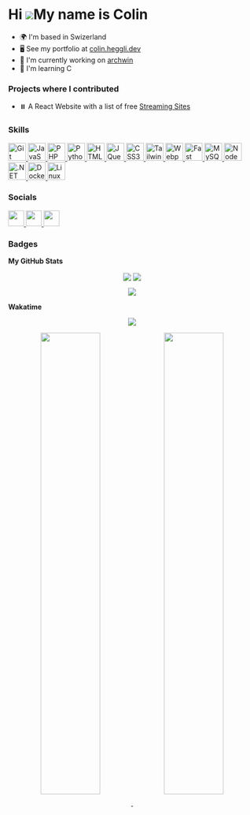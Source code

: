 Hi ![](https://user-images.githubusercontent.com/18350557/176309783-0785949b-9127-417c-8b55-ab5a4333674e.gif)My name is Colin
====================================================================================================================================

* 🌍  I'm based in Swizerland
* 🖥️  See my portfolio at [colin.heggli.dev](http://colin.heggli.dev)
* 🚀  I'm currently working on [archwin](http://github.com/M4rshe1/archwin)
* 🧠  I'm learning C

### Projects where I contributed
* ⏸️ A React Website with a list of free [Streaming Sites](http://github.com/ydfdas1f546g1df/streamSites)

### Skills

<p align="left">
<a href="https://git-scm.com/" target="_blank" rel="noreferrer">
  <img src="https://raw.githubusercontent.com/danielcranney/readme-generator/main/public/icons/skills/git-colored.svg" width="36" height="36" alt="Git" />
</a>
  <a href="https://developer.mozilla.org/en-US/docs/Web/JavaScript" target="_blank" rel="noreferrer">
  <img src="https://raw.githubusercontent.com/danielcranney/readme-generator/main/public/icons/skills/javascript-colored.svg" width="36" height="36" alt="JavaScript" />
  </a>
  <a href="https://www.php.net/" target="_blank" rel="noreferrer">
  <img src="https://raw.githubusercontent.com/danielcranney/readme-generator/main/public/icons/skills/php-colored.svg" width="36" height="36" alt="PHP" />
  </a>
  <a href="https://www.python.org/" target="_blank" rel="noreferrer">
  <img src="https://raw.githubusercontent.com/danielcranney/readme-generator/main/public/icons/skills/python-colored.svg" width="36" height="36" alt="Python" />
  </a>
  <a href="https://developer.mozilla.org/en-US/docs/Glossary/HTML5" target="_blank" rel="noreferrer">
  <img src="https://raw.githubusercontent.com/danielcranney/readme-generator/main/public/icons/skills/html5-colored.svg" width="36" height="36" alt="HTML5" />
  </a>
  <a href="https://jquery.com/" target="_blank" rel="noreferrer">
  <img src="https://raw.githubusercontent.com/danielcranney/readme-generator/main/public/icons/skills/jquery-colored.svg" width="36" height="36" alt="JQuery" />
  </a>
  <a href="https://www.w3.org/TR/CSS/#css" target="_blank" rel="noreferrer">
  <img src="https://raw.githubusercontent.com/danielcranney/readme-generator/main/public/icons/skills/css3-colored.svg" width="36" height="36" alt="CSS3" />
  </a>
  <a href="https://tailwindcss.com/" target="_blank" rel="noreferrer">
    <img src="https://raw.githubusercontent.com/danielcranney/readme-generator/main/public/icons/skills/tailwindcss-colored.svg" width="36" height="36" alt="TailwindCSS" />
  </a>
  <a href="https://webpack.js.org/" target="_blank" rel="noreferrer">
      <img src="https://raw.githubusercontent.com/danielcranney/readme-generator/main/public/icons/skills/webpack-colored.svg" width="36" height="36" alt="Webpack" />
    </a>
  <a href="https://fastapi.tiangolo.com/" target="_blank" rel="noreferrer">
      <img src="https://raw.githubusercontent.com/danielcranney/readme-generator/main/public/icons/skills/fastapi-colored.svg" width="36" height="36" alt="Fast API" />
      </a>
  <a href="https://www.mysql.com/" target="_blank" rel="noreferrer">
        <img src="https://raw.githubusercontent.com/danielcranney/readme-generator/main/public/icons/skills/mysql-colored.svg" width="36" height="36" alt="MySQL" />
      </a>
  <a href="https://nodejs.org/en/" target="_blank" rel="noreferrer">
            <img src="https://raw.githubusercontent.com/danielcranney/readme-generator/main/public/icons/skills/nodejs-colored.svg" width="36" height="36" alt="NodeJS" />
          </a>
  <a href="https://dotnet.microsoft.com/en-us/" target="_blank" rel="noreferrer">
            <img src="https://raw.githubusercontent.com/danielcranney/readme-generator/main/public/icons/skills/dot-net-colored.svg" width="36" height="36" alt=".NET" />
            </a>
  <a href="https://www.docker.com/" target="_blank" rel="noreferrer">
            <img src="https://raw.githubusercontent.com/danielcranney/readme-generator/main/public/icons/skills/docker-colored.svg" width="36" height="36" alt="Docker" />
            </a>
  <a href="https://www.linux.org" target="_blank" rel="noreferrer">
                                                                                                                                                                                                                                                                                                                                                                                                                                                                                                                                                                                                                                                                                                                                                                                                                                                                                                          <img src="https://raw.githubusercontent.com/danielcranney/readme-generator/main/public/icons/skills/linux-colored.svg" width="36" height="36" alt="Linux" /></a>
</p>

### Socials

<p align="left"> <a href="https://www.github.com/m4rshe1" target="_blank" rel="noreferrer"> <picture> <source media="(prefers-color-scheme: dark)" srcset="https://raw.githubusercontent.com/danielcranney/readme-generator/main/public/icons/socials/github-dark.svg" /> <source media="(prefers-color-scheme: light)" srcset="https://raw.githubusercontent.com/danielcranney/readme-generator/main/public/icons/socials/github.svg" /> <img src="https://raw.githubusercontent.com/danielcranney/readme-generator/main/public/icons/socials/github.svg" width="32" height="32" /> </picture> </a> <a href="https://www.linkedin.com/in/colin-heggli/" target="_blank" rel="noreferrer"> <picture> <source media="(prefers-color-scheme: dark)" srcset="https://raw.githubusercontent.com/danielcranney/readme-generator/main/public/icons/socials/linkedin-dark.svg" /> <source media="(prefers-color-scheme: light)" srcset="https://raw.githubusercontent.com/danielcranney/readme-generator/main/public/icons/socials/linkedin.svg" /> <img src="https://raw.githubusercontent.com/danielcranney/readme-generator/main/public/icons/socials/linkedin.svg" width="32" height="32" /> </picture> </a> <a href="https://www.youtube.com/@ColinHeggli" target="_blank" rel="noreferrer"> <picture> <source media="(prefers-color-scheme: dark)" srcset="undefined" /> <source media="(prefers-color-scheme: light)" srcset="https://raw.githubusercontent.com/danielcranney/readme-generator/main/public/icons/socials/youtube.svg" /> <img src="https://raw.githubusercontent.com/danielcranney/readme-generator/main/public/icons/socials/youtube.svg" width="32" height="32" /> </picture> </a></p>

### Badges

<b>My GitHub Stats</b>

<p align="center">
  <img align="center" src="https://github-readme-stats.vercel.app/api?username=M4rshe1&show_icons=true&theme=tokyonight" />
  <img align="center" src="https://github-readme-stats.vercel.app/api/top-langs/?username=M4rshe1&layout=donut&theme=tokyonight" />
</p>
<p align="center">
  <img align="center" src="https://github-readme-stats.vercel.app/api/wakatime?username=M4rshe1\&layout=compact\&theme=tokyonight" />
</p>

<b>Wakatime</b>

<p align="center">
<a href="https://wakatime.com/@M4rshe1">
  <img align="center" src="https://wakatime.com/share/@M4rshe1/71c59b61-45c1-482e-a586-ff72e9ad5567.svg" /> 
</a>
</p>
<p align="center">
<a href="https://wakatime.com/@M4rshe1">
  <img align="center" width="49%" src="https://wakatime.com/share/@M4rshe1/baf6ac3b-6784-4dd4-88d9-837ade005b42.svg" />
</a>
<a href="https://wakatime.com/@M4rshe1">
  <img align="center" width="49%" src="https://wakatime.com/share/@M4rshe1/81ba9713-5916-48e2-935c-c99cefd4ecba.svg" />
</a>
</p>

